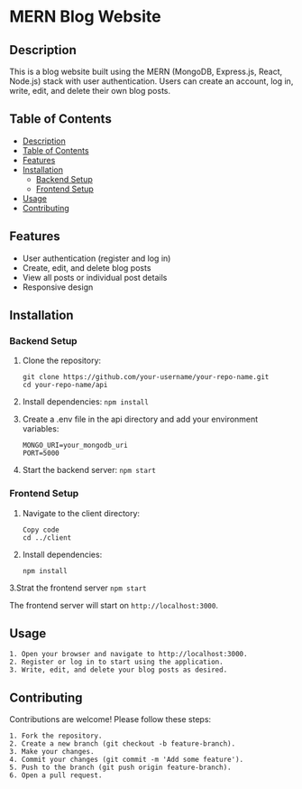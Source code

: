 # MERN Blog Website

## Description

This is a blog website built using the MERN (MongoDB, Express.js, React, Node.js) stack with user authentication. Users can create an account, log in, write, edit, and delete their own blog posts.

## Table of Contents

- [Description](#description)
- [Table of Contents](#table-of-contents)
- [Features](#features)
- [Installation](#installation)
  - [Backend Setup](#backend-setup)
  - [Frontend Setup](#frontend-setup)
- [Usage](#usage)
- [Contributing](#contributing)

## Features

- User authentication (register and log in)
- Create, edit, and delete blog posts
- View all posts or individual post details
- Responsive design

## Installation

### Backend Setup

1. Clone the repository:
    ```
    git clone https://github.com/your-username/your-repo-name.git
    cd your-repo-name/api
    ```
    
2. Install dependencies:
    `npm install`

3. Create a .env file in the api directory and add your environment variables:
    ```.env
    MONGO_URI=your_mongodb_uri
    PORT=5000
    ```
    
4. Start the backend server:
    `npm start`
   
### Frontend Setup

1. Navigate to the client directory:
    ```
    Copy code
    cd ../client
    ```
    
2. Install dependencies:
    ```
    npm install
    ```
    
3.Strat the frontend server
    `npm start`
    
The frontend server will start on `http://localhost:3000`.

## Usage

    1. Open your browser and navigate to http://localhost:3000.
    2. Register or log in to start using the application.
    3. Write, edit, and delete your blog posts as desired.

## Contributing
  Contributions are welcome! Please follow these steps:

    1. Fork the repository.
    2. Create a new branch (git checkout -b feature-branch).
    3. Make your changes.
    4. Commit your changes (git commit -m 'Add some feature').
    5. Push to the branch (git push origin feature-branch).
    6. Open a pull request.




